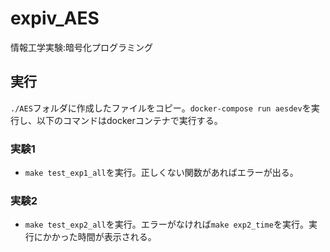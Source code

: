 # expiv_AES
情報工学実験:暗号化プログラミング

## 実行
`./AES`フォルダに作成したファイルをコピー。`docker-compose run aesdev`を実行し、以下のコマンドはdockerコンテナで実行する。
### 実験1
- `make test_exp1_all`を実行。正しくない関数があればエラーが出る。

### 実験2
- `make test_exp2_all`を実行。エラーがなければ`make exp2_time`を実行。実行にかかった時間が表示される。


